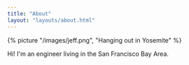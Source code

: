 ```yaml
---
title: "About"
layout: "layouts/about.html"
---
```


{% picture "/images/jeff.png", "Hanging out in Yosemite" %}

Hi! I'm an engineer living in the San Francisco Bay Area.
